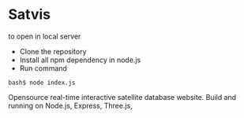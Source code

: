 # Satvis

to open in local server
- Clone the repository
- Install all npm dependency in node.js
- Run command
```
bash$ node index.js
```

Opensource real-time interactive satellite database website. Build and running on Node.js, Express, Three.js,
